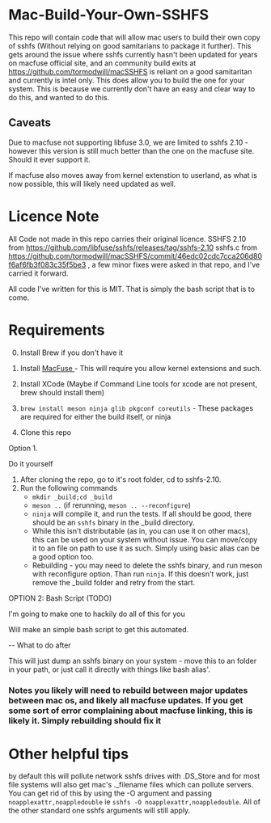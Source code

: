 # Mac-Build-Your-Own-SSHFS
This repo will contain code that will allow mac users to build their own copy of sshfs (Without relying on good samitarians to package it further). This gets around the issue where sshfs currently hasn't been updated for years on macfuse official site, and an community build exits at https://github.com/tormodwill/macSSHFS is reliant on a good samitaritan and currently is intel only. This does allow you to build the one for your system. This is because we currently don't have an easy and clear way to do this, and wanted to do this.


## Caveats
Due to macfuse not supporting libfuse 3.0, we are limited to sshfs 2.10 - however this version is still much better than the one on the macfuse site. Should it ever support it. 

If macfuse also moves away from kernel extenstion to userland, as what is now possible, this will likely need updated as well.


# Licence Note

All Code not made in this repo carries their original licence. SSHFS 2.10 from https://github.com/libfuse/sshfs/releases/tag/sshfs-2.10
sshfs.c from https://github.com/tormodwill/macSSHFS/commit/46edc02cdc7cca206d80f6af6fb3f083c35f5be3 , a few minor fixes were asked in that repo, and I've carried it forward. 

All code I've written for this is MIT. That is simply the bash script that is to come.


# Requirements

0. Install Brew if you don't have it

1. Install [MacFuse ](https://osxfuse.github.io/) - This will require you allow kernel extensions and such. 

2. Install XCode (Maybe if Command Line tools for xcode are not present, brew should install them)

3. `brew install meson ninja glib pkgconf coreutils` - These packages are required for either the build itself, or ninja

4. Clone this repo

Option 1. 

Do it yourself

1. After cloning the repo, go to it's root folder, cd to sshfs-2.10. 
2. Run the following commands
   * `mkdir _build;cd _build`
   * `meson ..` (if rerunning, `meson .. --reconfigure`)
   * `ninja` will compile it, and run the tests. If all should be good, there should be an `sshfs` binary in the _build directory.
   * While this isn't distributable (as in, you can use it on other macs), this can be used on your system without issue. You can move/copy it to an file on path to use it as such. Simply using basic alias can be a good option too.
   * Rebuilding - you may need to delete the sshfs binary, and run meson with reconfigure option. Than run `ninja`. If this doesn't work, just remove the _build folder and retry from the start.

OPTION 2: Bash Script (TODO)

I'm going to make one to hackily do all of this for you

Will make an simple bash script to get this automated.

-- What to do after

This will just dump an sshfs binary on your system - move this to an folder in your path, or just call it directly with things like bash alias'.

### Notes you likely will need to rebuild between major updates between mac os, and likely all macfuse updates. If you get some sort of error complaining about macfuse linking, this is likely it. Simply rebuilding should fix it

# Other helpful tips

by default this will pollute network sshfs drives with .DS_Store and for most file systems will also get mac's ._filename files which can pollute servers. You can get rid of this by using the -O argument and passing `noapplexattr,noappledouble` ie `sshfs -O noapplexattr,noappledouble`. All of the other standard one sshfs arguments will still apply. 



